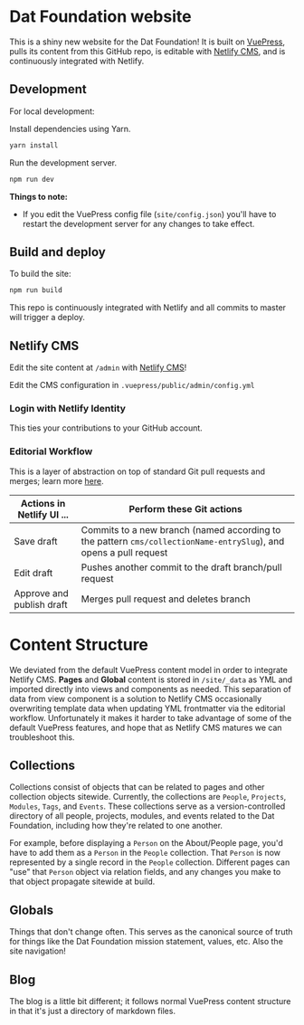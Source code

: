 # Dat Foundation website

This is a shiny new website for the Dat Foundation! It is built on [VuePress](https://vuepress.vuejs.org/), pulls its content from this GitHub repo, is editable with [Netlify CMS](https://www.netlifycms.org/), and is continuously integrated with Netlify. 

## Development

For local development:

Install dependencies using Yarn.

```bash 
yarn install
```

Run the development server.

```bash
npm run dev
```

**Things to note:**
- If you edit the VuePress config file (`site/config.json`) you'll have to restart the development server for any changes to take effect.


## Build and deploy

To build the site: 
```bash
npm run build 
```

This repo is continuously integrated with Netlify and all commits to master will trigger a deploy.


## Netlify CMS

Edit the site content at `/admin` with [Netlify CMS](https://www.netlifycms.org/)!

Edit the CMS configuration in `.vuepress/public/admin/config.yml`


### Login with Netlify Identity
This ties your contributions to your GitHub account.

### Editorial Workflow
This is a layer of abstraction on top of standard Git pull requests and merges; learn more [here](https://www.netlifycms.org/docs/configuration-options/#publish-mode).

| Actions in Netlify UI ... | Perform these Git actions                                                                                         |
| ------------------------- | ----------------------------------------------------------------------------------------------------------------- |
| Save draft                | Commits to a new branch (named according to the pattern `cms/collectionName-entrySlug`), and opens a pull request |
| Edit draft                | Pushes another commit to the draft branch/pull request                                                            |
| Approve and publish draft | Merges pull request and deletes branch                                                                            |


# Content Structure
We deviated from the default VuePress content model in order to integrate Netlify CMS. **Pages** and **Global** content is stored in `/site/_data` as YML and imported directly into views and components as needed. This separation of data from view component is a solution to Netlify CMS occasionally overwriting template data when updating YML frontmatter via the editorial workflow. Unfortunately it makes it harder to take advantage of some of the default VuePress features, and hope that as Netlify CMS matures we can troubleshoot this.


## Collections
Collections consist of objects that can be related to pages and other collection objects sitewide. Currently, the collections are `People`, `Projects`, `Modules`, `Tags`, and `Events`. These collections serve as a version-controlled directory of all people, projects, modules, and events related to the Dat Foundation, including how they're related to one another.

For example, before displaying a `Person` on the About/People page, you'd have to add them as a `Person` in the `People` collection. That `Person` is now represented by a single record in the `People` collection. Different pages can "use" that `Person` object via relation fields, and any changes you make to that object propagate sitewide at build.

## Globals
Things that don't change often. This serves as the canonical source of truth for things like the Dat Foundation mission statement, values, etc. Also the site navigation!

## Blog
The blog is a little bit different; it follows normal VuePress content structure in that it's just a directory of markdown files.
